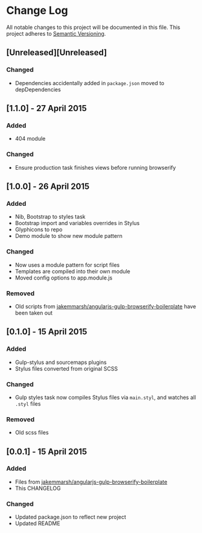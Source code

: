 # Change Log
All notable changes to this project will be documented in this file. This project adheres to [Semantic Versioning](http://semver.org/).

## [Unreleased][Unreleased]
### Changed
- Dependencies accidentally added in `package.json` moved to depDependencies

## [1.1.0] - 27 April 2015
### Added
- 404 module

### Changed
- Ensure production task finishes views before running browserify

## [1.0.0] - 26 April 2015
### Added
- Nib, Bootstrap to styles task
- Bootstrap import and variables overrides in Stylus
- Glyphicons to repo
- Demo module to show new module pattern

### Changed
- Now uses a module pattern for script files
- Templates are compiled into their own module
- Moved config options to app.module.js

### Removed
- Old scripts from [jakemmarsh/angularjs-gulp-browserify-boilerplate](https://github.com/jakemmarsh/angularjs-gulp-browserify-boilerplate) have been taken out

## [0.1.0] - 15 April 2015
### Added
- Gulp-stylus and sourcemaps plugins
- Stylus files converted from original SCSS

### Changed
- Gulp styles task now compiles Stylus files via `main.styl`, and watches all `.styl` files

### Removed
- Old scss files

## [0.0.1] - 15 April 2015
### Added
- Files from [jakemmarsh/angularjs-gulp-browserify-boilerplate](https://github.com/jakemmarsh/angularjs-gulp-browserify-boilerplate)
- This CHANGELOG

### Changed
- Updated package.json to reflect new project
- Updated README
